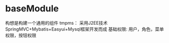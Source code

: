 baseModule
==========
构想是构建一个通用的组件
tmpms：
  采用J2EE技术 SpringMVC+Mybatis+Easyui+Mysql框架开发而成 
  基础权限: 用户，角色，菜单权限，按钮权限
